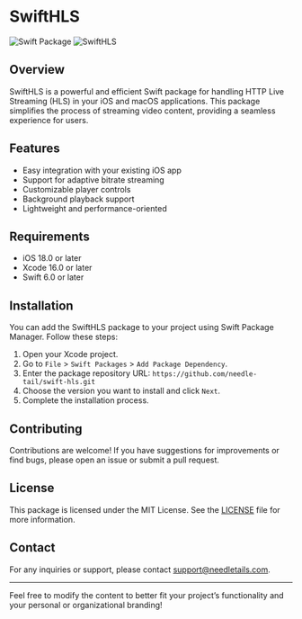 # SwiftHLS

![Swift Package](https://img.shields.io/badge/Swift-6.0-orange.svg)
![SwiftHLS](HLSLogo.svg)

## Overview

SwiftHLS is a powerful and efficient Swift package for handling HTTP Live Streaming (HLS) in your iOS and macOS applications. This package simplifies the process of streaming video content, providing a seamless experience for users.

## Features

- Easy integration with your existing iOS app
- Support for adaptive bitrate streaming
- Customizable player controls
- Background playback support
- Lightweight and performance-oriented

## Requirements

- iOS 18.0 or later
- Xcode 16.0 or later
- Swift 6.0 or later

## Installation

You can add the SwiftHLS package to your project using Swift Package Manager. Follow these steps:

1. Open your Xcode project.
2. Go to `File` > `Swift Packages` > `Add Package Dependency`.
3. Enter the package repository URL: `https://github.com/needle-tail/swift-hls.git`
4. Choose the version you want to install and click `Next`.
5. Complete the installation process.


## Contributing

Contributions are welcome! If you have suggestions for improvements or find bugs, please open an issue or submit a pull request.

## License

This package is licensed under the MIT License. See the [LICENSE](./LICENSE.md) file for more information.

## Contact

For any inquiries or support, please contact [support@needletails.com](mailto:support@needletails.com).

---

Feel free to modify the content to better fit your project’s functionality and your personal or organizational branding!
